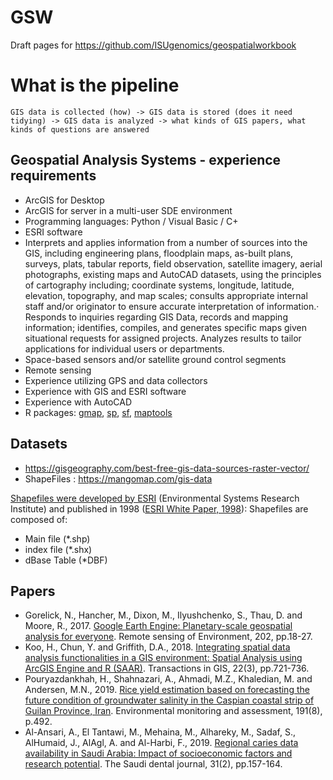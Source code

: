 # GSW
Draft pages for https://github.com/ISUgenomics/geospatialworkbook

# What is the pipeline

```
GIS data is collected (how) -> GIS data is stored (does it need tidying) -> GIS data is analyzed -> what kinds of GIS papers, what kinds of questions are answered
```

## Geospatial Analysis Systems - experience requirements

* ArcGIS for Desktop
* ArcGIS for server in a multi-user SDE environment
* Programming languages: Python / Visual Basic / C+
* ESRI software
* Interprets and applies information from a number of sources into the GIS, including engineering plans, floodplain maps, as-built plans, surveys, plats, tabular reports, field observation, satellite imagery, aerial photographs, existing maps and AutoCAD datasets, using the principles of cartography including; coordinate systems, longitude, latitude, elevation, topography, and map scales; consults appropriate internal staff and/or originator to ensure accurate interpretation of information.· Responds to inquiries regarding GIS Data, records and mapping information; identifies, compiles, and generates specific maps given situational requests for assigned projects. Analyzes results to tailor applications for individual users or departments.
* Space-based sensors and/or satellite ground control segments 
* Remote sensing
* Experience utilizing GPS and data collectors
* Experience with GIS and ESRI software
* Experience with AutoCAD
* R packages: [gmap](https://www.rdocumentation.org/packages/dismo/versions/1.1-4/topics/gmap), [sp](https://cran.r-project.org/web/packages/sp/sp.pdf), [sf](https://cran.r-project.org/web/packages/sf/index.html), [maptools](https://cran.r-project.org/web/packages/maptools/vignettes/combine_maptools.pdf)

## Datasets

* https://gisgeography.com/best-free-gis-data-sources-raster-vector/
* ShapeFiles : https://mangomap.com/gis-data

[Shapefiles were developed by ESRI](https://www.loc.gov/preservation/digital/formats/fdd/fdd000280.shtml) (Environmental Systems Research Institute) and published in 1998 ([ESRI White Paper, 1998](https://www.esri.com/library/whitepapers/pdfs/shapefile.pdf)):
Shapefiles are composed of:

* Main file (*.shp)
* index file (*.shx)
* dBase Table (*DBF)

## Papers

* Gorelick, N., Hancher, M., Dixon, M., Ilyushchenko, S., Thau, D. and Moore, R., 2017. [Google Earth Engine: Planetary-scale geospatial analysis for everyone](https://www.sciencedirect.com/science/article/pii/S0034425717302900#!). Remote sensing of Environment, 202, pp.18-27.
* Koo, H., Chun, Y. and Griffith, D.A., 2018. [Integrating spatial data analysis functionalities in a GIS environment: Spatial Analysis using ArcGIS Engine and R (SAAR)](https://www.ncbi.nlm.nih.gov/pmc/articles/PMC6392199/). Transactions in GIS, 22(3), pp.721-736.
* Pouryazdankhah, H., Shahnazari, A., Ahmadi, M.Z., Khaledian, M. and Andersen, M.N., 2019. [Rice yield estimation based on forecasting the future condition of groundwater salinity in the Caspian coastal strip of Guilan Province, Iran](https://pubmed.ncbi.nlm.nih.gov/31300895/). Environmental monitoring and assessment, 191(8), p.492.
* Al-Ansari, A., El Tantawi, M., Mehaina, M., Alhareky, M., Sadaf, S., AlHumaid, J., AlAgl, A. and Al-Harbi, F., 2019. [Regional caries data availability in Saudi Arabia: Impact of socioeconomic factors and research potential](https://pubmed.ncbi.nlm.nih.gov/30983824/). The Saudi dental journal, 31(2), pp.157-164.
